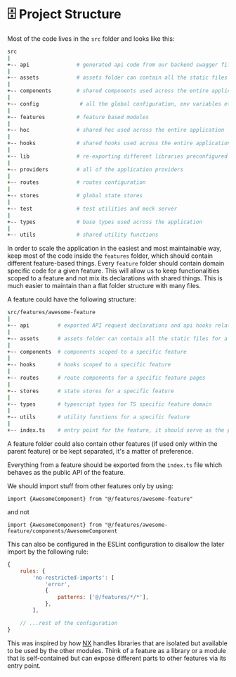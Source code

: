 # 🗄️ Project Structure

Most of the code lives in the `src` folder and looks like this:

```sh
src
|
+-- api               # generated api code from our backend swagger file
|
+-- assets            # assets folder can contain all the static files such as images, fonts, etc.
|
+-- components        # shared components used across the entire application
|
+-- config             # all the global configuration, env variables etc. get exported from here and used in the app
|
+-- features          # feature based modules
|
+-- hoc               # shared hoc used across the entire application
|
+-- hooks             # shared hooks used across the entire application
|
+-- lib               # re-exporting different libraries preconfigured for the application
|
+-- providers         # all of the application providers
|
+-- routes            # routes configuration
|
+-- stores            # global state stores
|
+-- test              # test utilities and mock server
|
+-- types             # base types used across the application
|
+-- utils             # shared utility functions
```

In order to scale the application in the easiest and most maintainable way, keep most of the code inside the `features` folder, which should contain different feature-based things. Every `feature` folder should contain domain specific code for a given feature. This will allow us to keep functionalities scoped to a feature and not mix its declarations with shared things. This is much easier to maintain than a flat folder structure with many files.

A feature could have the following structure:

```sh
src/features/awesome-feature
|
+-- api         # exported API request declarations and api hooks related to a specific feature
|
+-- assets      # assets folder can contain all the static files for a specific feature
|
+-- components  # components scoped to a specific feature
|
+-- hooks       # hooks scoped to a specific feature
|
+-- routes      # route components for a specific feature pages
|
+-- stores      # state stores for a specific feature
|
+-- types       # typescript types for TS specific feature domain
|
+-- utils       # utility functions for a specific feature
|
+-- index.ts    # entry point for the feature, it should serve as the public API of the given feature and exports everything that should be used outside the feature
```

A feature folder could also contain other features (if used only within the parent feature) or be kept separated, it's a matter of preference.

Everything from a feature should be exported from the `index.ts` file which behaves as the public API of the feature.

We should import stuff from other features only by using:

`import {AwesomeComponent} from "@/features/awesome-feature"`

and not

`import {AwesomeComponent} from "@/features/awesome-feature/components/AwesomeComponent`

This can also be configured in the ESLint configuration to disallow the later import by the following rule:

```js
{
    rules: {
        'no-restricted-imports': [
            'error',
            {
                patterns: ['@/features/*/*'],
            },
        ],

    // ...rest of the configuration
}
```

This was inspired by how [NX](https://nx.dev/) handles libraries that are isolated but available to be used by the other modules. Think of a feature as a library or a module that is self-contained but can expose different parts to other features via its entry point.
